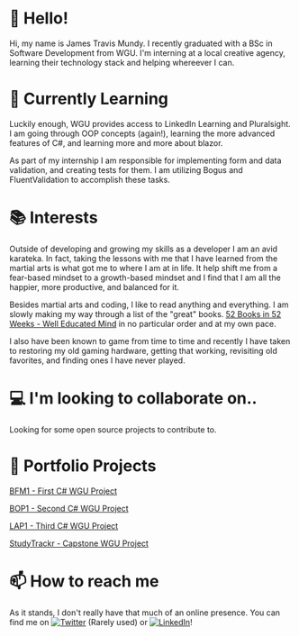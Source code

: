# 👋 Hello!

Hi, my name is James Travis Mundy. I recently graduated with a BSc in Software Development from WGU. I'm interning at a local creative agency, learning their technology stack and helping whereever I can. 

# 🌱 Currently Learning 

Luckily enough, WGU provides access to LinkedIn Learning and Pluralsight. I am going through OOP concepts (again!), learning the more advanced features of C#, and learning more and more about blazor.

As part of my internship I am responsible for implementing form and data validation, and creating tests for them. I am utilizing Bogus and FluentValidation to accomplish these tasks. 

# 📚 Interests 

Outside of developing and growing my skills as a developer I am an avid karateka.  In fact, taking the lessons with me that I have learned from the martial arts is what got me to where I am at in life.
It help shift me from a fear-based mindset to a growth-based mindset and I find that I am all the happier, more productive, and balanced for it.

Besides martial arts and coding, I like to read anything and everything. I am slowly making my way through a list of the "great" books. [52 Books in 52 Weeks - Well Educated Mind](http://www.read52booksin52weeks.com/p/well-educated-mind.html) in no particular order and at my own pace. 

I also have been known to game from time to time and recently I have taken to restoring my old gaming hardware, getting that working, revisiting old favorites, and finding ones I have never played.

# 💻 I'm looking to collaborate on..

Looking for some open source projects to contribute to. 

# 🚀 Portfolio Projects

[BFM1 - First C# WGU Project](https://github.com/hyp-fu/BFM1) 

[BOP1 - Second C# WGU Project](https://github.com/hyp-fu/BOP1)

[LAP1 - Third C# WGU Project](https://github.com/hyp-fu/LAP1)

[StudyTrackr - Capstone WGU Project](https://github.com/hyp-fu/StudyTrackr)

# 📫 How to reach me
As it stands, I don't really have that much of an online presence. You can find me on [![Twitter][1.1]][1] (Rarely used) or [![LinkedIn][2.1]][2]!

[1.1]: http://i.imgur.com/wWzX9uB.png
[2.1]: https://raw.githubusercontent.com/MartinHeinz/MartinHeinz/master/linkedin-3-16.png

[1]: https://twitter.com/jamesTM_dev
[2]: https://www.linkedin.com/in/james-t-mundy/


<!---
hyp-fu/hyp-fu is a ✨ special ✨ repository because its `README.md` (this file) appears on your GitHub profile.
You can click the Preview link to take a look at your changes.
--->
